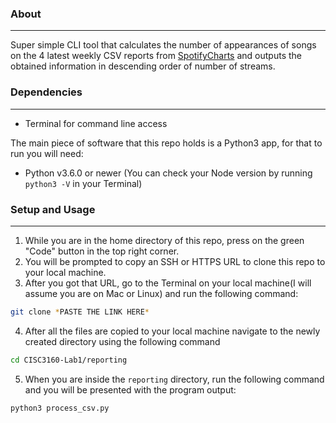 ### About
---
Super simple CLI tool that calculates the number of appearances of songs on the 4 latest weekly CSV reports from [SpotifyCharts](https://spotifycharts.com/regional) and outputs the obtained information in descending order of number of streams.

### Dependencies
---
- Terminal for command line access  

The main piece of software that this repo holds is a Python3 app, for that to run you will need:
- Python v3.6.0 or newer (You can check your Node version by running ```python3 -V``` in your Terminal)

### Setup and Usage
---
1. While you are in the home directory of this repo, press on the green "Code" button in the top right corner.
2. You will be prompted to copy an SSH or HTTPS URL to clone this repo to your local machine.
3. After you got that URL, go to the Terminal on your local machine(I will assume you are on Mac or Linux) and run the following command: 
```zsh
git clone *PASTE THE LINK HERE*
```
4. After all the files are copied to your local machine navigate to the newly created directory using the following command 
```zsh 
cd CISC3160-Lab1/reporting
```  
5. When you are inside the `reporting` directory, run the following command and you will be presented with the program output: 
```zsh
python3 process_csv.py
```  